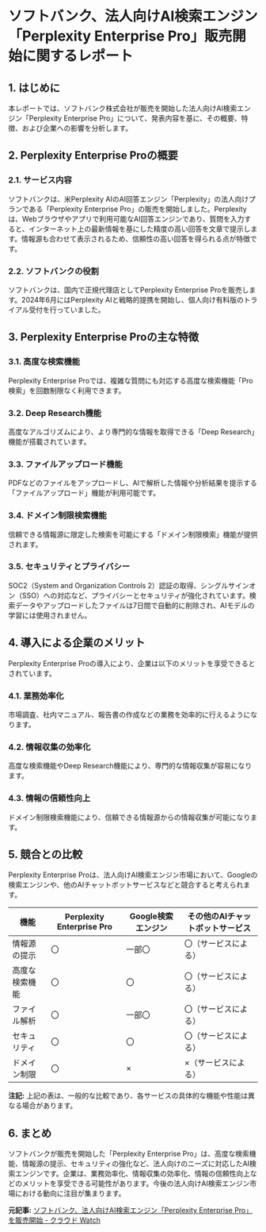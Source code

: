# ソフトバンク、法人向けAI検索エンジン「Perplexity Enterprise Pro」販売開始に関するレポート

## 1. はじめに

本レポートでは、ソフトバンク株式会社が販売を開始した法人向けAI検索エンジン「Perplexity Enterprise Pro」について、発表内容を基に、その概要、特徴、および企業への影響を分析します。

## 2. Perplexity Enterprise Proの概要

### 2.1. サービス内容

ソフトバンクは、米Perplexity AIのAI回答エンジン「Perplexity」の法人向けプランである「Perplexity Enterprise Pro」の販売を開始しました。Perplexityは、Webブラウザやアプリで利用可能なAI回答エンジンであり、質問を入力すると、インターネット上の最新情報を基にした精度の高い回答を文章で提示します。情報源も合わせて表示されるため、信頼性の高い回答を得られる点が特徴です。

### 2.2. ソフトバンクの役割

ソフトバンクは、国内で正規代理店としてPerplexity Enterprise Proを販売します。2024年6月にはPerplexity AIと戦略的提携を開始し、個人向け有料版のトライアル受付を行っていました。

## 3. Perplexity Enterprise Proの主な特徴

### 3.1. 高度な検索機能

Perplexity Enterprise Proでは、複雑な質問にも対応する高度な検索機能「Pro検索」を回数制限なく利用できます。

### 3.2. Deep Research機能

高度なアルゴリズムにより、より専門的な情報を取得できる「Deep Research」機能が搭載されています。

### 3.3. ファイルアップロード機能

PDFなどのファイルをアップロードし、AIで解析した情報や分析結果を提示する「ファイルアップロード」機能が利用可能です。

### 3.4. ドメイン制限検索機能

信頼できる情報源に限定した検索を可能にする「ドメイン制限検索」機能が提供されます。

### 3.5. セキュリティとプライバシー

SOC2（System and Organization Controls 2）認証の取得、シングルサインオン（SSO）への対応など、プライバシーとセキュリティが強化されています。検索データやアップロードしたファイルは7日間で自動的に削除され、AIモデルの学習には使用されません。

## 4. 導入による企業のメリット

Perplexity Enterprise Proの導入により、企業は以下のメリットを享受できるとされています。

### 4.1. 業務効率化

市場調査、社内マニュアル、報告書の作成などの業務を効率的に行えるようになります。

### 4.2. 情報収集の効率化

高度な検索機能やDeep Research機能により、専門的な情報収集が容易になります。

### 4.3. 情報の信頼性向上

ドメイン制限検索機能により、信頼できる情報源からの情報収集が可能になります。

## 5. 競合との比較

Perplexity Enterprise Proは、法人向けAI検索エンジン市場において、Googleの検索エンジンや、他のAIチャットボットサービスなどと競合すると考えられます。

| 機能 | Perplexity Enterprise Pro | Google検索エンジン | その他のAIチャットボットサービス |
| -------------- | ------------------------- | ------------------ | -------------------------------- |
| 情報源の提示 | 〇 | 一部〇 | 〇（サービスによる） |
| 高度な検索機能 | 〇 | 〇 | 〇（サービスによる） |
| ファイル解析 | 〇 | 一部〇 | 〇（サービスによる） |
| セキュリティ | 〇 | 〇 | 〇（サービスによる） |
| ドメイン制限 | 〇 | × | ×（サービスによる） |

**注記:** 上記の表は、一般的な比較であり、各サービスの具体的な機能や性能は異なる場合があります。

## 6. まとめ

ソフトバンクが販売を開始した「Perplexity Enterprise Pro」は、高度な検索機能、情報源の提示、セキュリティの強化など、法人向けのニーズに対応したAI検索エンジンです。企業は、業務効率化、情報収集の効率化、情報の信頼性向上などのメリットを享受できる可能性があります。今後の法人向けAI検索エンジン市場における動向に注目が集まります。


**元記事:** [ソフトバンク、法人向けAI検索エンジン「Perplexity Enterprise Pro」を販売開始 - クラウド Watch](https://cloud.watch.impress.co.jp/docs/news/1670879.html)